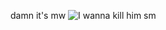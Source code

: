 damn it's mw
![I wanna kill him sm](https://github.com/wolfiefhhabw/freaklygayass/blob/main/wolfganggagagabgc2.png)
